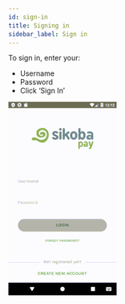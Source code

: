 ```yaml
---
id: sign-in
title: Signing in
sidebar_label: Sign in
---
```


To sign in, enter your:
- Username
- Password
- Click ‘Sign In’

![signing](assets/sign-in.gif)